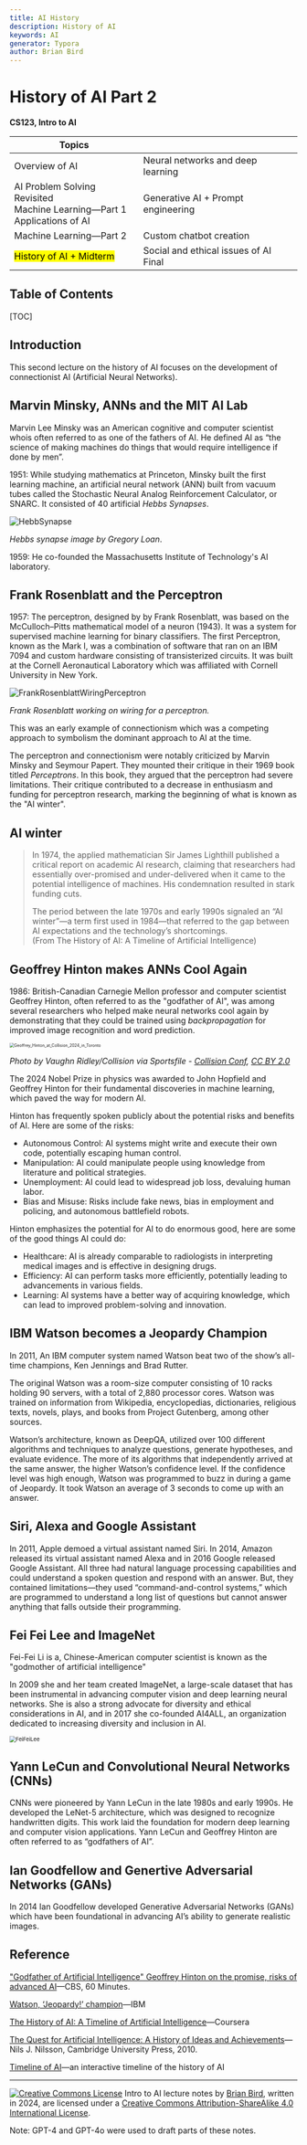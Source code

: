 ```yaml
---
title: AI History
description: History of AI
keywords: AI
generator: Typora
author: Brian Bird
---
```


<h1>History of AI Part 2</h1>

**CS123, Intro to AI**

| Topics                                                       |                                              |
| ------------------------------------------------------------ | -------------------------------------------- |
| Overview of AI                                               | Neural networks and deep learning            |
| AI Problem Solving Revisited<br />Machine Learning&mdash;Part 1<br />Applications of AI | Generative AI + Prompt engineering           |
| Machine Learning&mdash;Part 2                                | Custom chatbot creation                      |
| <mark>History of AI + Midterm</mark>                         | Social and ethical issues of AI  <br />Final |



<h2>Table of Contents</h2>

[TOC]

## Introduction

This second lecture on the history of AI focuses on the development of connectionist AI (Artificial Neural Networks).

## Marvin Minsky, ANNs and the MIT AI Lab

Marvin Lee Minsky was an American cognitive and computer scientist whois often referred to as one of the fathers of AI. He defined AI as “the science of making machines do things that would require intelligence if done by men”. 

1951: While studying mathematics at Princeton, Minsky built the first learning machine, an artificial neural network (ANN) built from vacuum tubes called the Stochastic Neural Analog Reinforcement Calculator, or SNARC. It consisted of 40 artificial *Hebbs Synapses*.

![HebbSynapse](Images/HebbSynapse.webp)

*Hebbs synapse image by Gregory Loan*.

1959: He co-founded the Massachusetts Institute of Technology's AI laboratory.

## Frank Rosenblatt and the Perceptron

1957: The perceptron, designed by by Frank Rosenblatt, was based on the McCulloch–Pitts mathematical model of a neuron (1943). It was a system for supervised machine learning for binary classifiers. The first Perceptron, known as the Mark I, was a combination of software that ran on an IBM 7094 and custom hardware consisting of transisterized circuits. It was built at the Cornell Aeronautical Laboratory which was affiliated with Cornell University in New York. 

![FrankRosenblattWiringPerceptron](Images/FrankRosenblattWiringPerceptron.webp)

*Frank Rosenblatt working on wiring for a perceptron.*

This was an early example of connectionism which was a competing approach to symbolism the dominant approach to AI at the time.

The perceptron and connectionism were notably criticized by Marvin Minsky and Seymour Papert. They mounted their critique in their 1969 book titled *Perceptrons*. In this book, they argued that the perceptron had severe limitations. Their critique contributed to a decrease in enthusiasm and funding for perceptron research, marking the beginning of what is known as the "AI winter".



## AI winter

> In 1974, the applied mathematician Sir James Lighthill published a critical report on academic AI research, claiming that researchers had essentially over-promised and under-delivered when it came to the potential intelligence of machines. His condemnation resulted in stark funding cuts. 
>
> The period between the late 1970s and early 1990s signaled an “AI winter”—a term first used in 1984—that referred to the gap between AI expectations and the technology’s shortcomings.  
> (From The History of AI: A Timeline of Artificial Intelligence)

## Geoffrey Hinton makes ANNs Cool Again

1986: British-Canadian Carnegie Mellon professor and computer scientist Geoffrey Hinton, often referred to as the "godfather of AI", was among several researchers who helped make neural networks cool again by demonstrating that they could be trained using *backpropagation* for improved image recognition and word prediction.

<img src="Images/Geoffrey_Hinton_at_Collision_2024_in_Toronto.jpg" alt="Geoffrey_Hinton_at_Collision_2024_in_Toronto" style="zoom:50%;" />

*Photo by Vaughn Ridley/Collision via Sportsfile - [Collision Conf](https://www.flickr.com/photos/collisionconf/53803195889/), [CC BY 2.0](https://commons.wikimedia.org/w/index.php?curid=153696453)*

The 2024 Nobel Prize in physics was awarded to John Hopfield and Geoffrey Hinton for their fundamental discoveries in machine learning, which paved the way for modern AI.

Hinton has frequently spoken publicly about the potential risks and benefits of AI. Here are some of the risks:

- Autonomous Control: AI systems might write and execute their own code, potentially escaping human control.
- Manipulation: AI could manipulate people using knowledge from literature and political strategies.
- Unemployment: AI could lead to widespread job loss, devaluing human labor.
- Bias and Misuse: Risks include fake news, bias in employment and policing, and autonomous battlefield robots.

Hinton emphasizes the potential for AI to do enormous good, here are some of the good things AI could do:

- Healthcare: AI is already comparable to radiologists in interpreting medical images and is effective in designing drugs.
- Efficiency: AI can perform tasks more efficiently, potentially leading to advancements in various fields.
- Learning: AI systems have a better way of acquiring knowledge, which can lead to improved problem-solving and innovation.



## IBM Watson becomes a Jeopardy Champion

In 2011, An IBM computer system named Watson beat two of the show’s all-time champions, Ken Jennings and Brad Rutter.  

The original Watson was a room-size computer consisting of 10 racks holding 90 servers, with a total of 2,880 processor cores. Watson was trained on information from Wikipedia, encyclopedias, dictionaries, religious texts, novels, plays, and books from Project Gutenberg, among other sources.

Watson’s architecture, known as DeepQA, utilized over 100 different algorithms and techniques to analyze questions, generate hypotheses, and evaluate evidence. The more of its algorithms that independently arrived at the same answer, the higher Watson’s confidence level. If the confidence level was high enough, Watson was programmed to buzz in during a game of Jeopardy. It took Watson an average of 3 seconds to come up with an answer. 

## Siri, Alexa and Google Assistant
In 2011, Apple demoed a virtual assistant named Siri. In 2014, Amazon released its virtual assistant named Alexa and in 2016 Google released Google Assistant. All three had natural language processing capabilities and could understand a spoken question and respond with an answer. But, they contained limitations&mdash;they used “command-and-control systems,” which are programmed to understand a long list of questions but cannot answer anything that falls outside their programming. 

## Fei Fei Lee and ImageNet

Fei-Fei Li is a, Chinese-American computer scientist is known as the "godmother of artificial intelligence"

In 2009 she and her team created ImageNet, a large-scale dataset that has been instrumental in advancing computer vision and deep learning neural networks. She is also a strong advocate for diversity and ethical considerations in AI, and in 2017 she co-founded AI4ALL, an organization dedicated to increasing diversity and inclusion in AI.

<img src="Images/FeiFeiLee.jpg" alt="FeiFeiLee" style="zoom:67%;" />

## Yann LeCun and Convolutional Neural Networks (CNNs) 

CNNs were pioneered by Yann LeCun in the late 1980s and early 1990s. He developed the LeNet-5 architecture, which was designed to recognize handwritten digits. This work laid the foundation for modern deep learning and computer vision applications. Yann LeCun and Geoffrey Hinton are often referred to as “godfathers of AI”.

## Ian Goodfellow and Genertive Adversarial Networks (GANs)

In 2014 Ian Goodfellow developed Generative Adversarial Networks (GANs) which have been foundational in advancing AI’s ability to generate realistic images.



## Reference

["Godfather of Artificial Intelligence" Geoffrey Hinton on the promise, risks of advanced AI](https://www.cbsnews.com/news/geoffrey-hinton-ai-dangers-60-minutes-transcript/)&mdash;CBS, 60 Minutes.

[Watson, ‘Jeopardy!’ champion](https://www.ibm.com/history/watson-jeopardy)&mdash;IBM

[The History of AI: A Timeline of Artificial Intelligence](https://www.coursera.org/articles/history-of-ai)&mdash;Coursera

[The Quest for Artificial Intelligence: A History of Ideas and Achievements](http://ai.stanford.edu/%7Enilsson/QAI/qai.pdf)&mdash;Nils J. Nilsson, Cambridge University Press, 2010.

[Timeline of AI](https://www.theainavigator.com/ai-timeline)&mdash;an interactive timeline of the history of AI



[^1]:The Entscheidungsproblem, which translates to "decision problem" in German, was a mathematical question proposed by David Hilbert in the early 1900s. It asked: "Is there a mechanical procedure (algorithm) that can decide whether any given statement in mathematics is true or false?"
[^2]: A Turing machine consists of three key parts: 1) An infinitely long tape. This tape is divided into squares, each holding a symbol. The machine can read, write, and move this tape to access information. 2) A read/write head: This head scans the current symbol on the tape and can modify it based on the machine's rules. 3) A state table: This table defines the machine's behavior. It tells the machine what to do (change state, write a symbol, move the tape) based on the current symbol it reads and the machine's internal state.
[^3]: No one has actually built a Turing machine, since  his theoretical machine had infinite memory. Instead, modern computers that are based on his theoretical design are considered *Turing complete* even if they have finite memory (RAM and disk storage).
[^4]: The Colossus Mark 1 - operational by early 1944 was a British codebreaking machine which may have been the first Turing complete machine, but its design details were kept secret.

---

[![Creative Commons License](https://i.creativecommons.org/l/by-sa/4.0/88x31.png)](http://creativecommons.org/licenses/by-sa/4.0/) Intro to AI lecture notes by [Brian Bird](https://profbird.dev), written in <time>2024</time>, are licensed under a [Creative Commons Attribution-ShareAlike 4.0 International License](http://creativecommons.org/licenses/by-sa/4.0/). 

Note: GPT-4 and GPT-4o were used to draft parts of these notes.